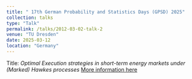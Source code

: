 ```yaml
---
title: " 17th German Probability and Statistics Days (GPSD) 2025"
collection: talks
type: "Talk"
permalink: /talks/2012-03-02-talk-2
venue: "TU Dresden"
date: 2025-03-12
location: "Germany"
---
```


Title: *Optimal Execution strategies in short-term energy markets under (Marked) Hawkes processes*
[More information here](https://www.gpsd-2025.de/)


